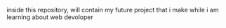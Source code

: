 inside this repository, will contain my future project that i make while i am learning about web devoloper
